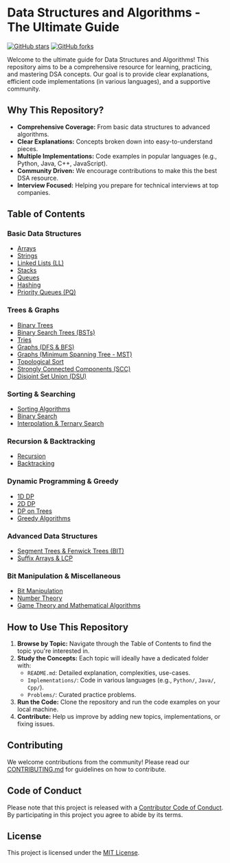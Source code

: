 # Data Structures and Algorithms - The Ultimate Guide

[![GitHub stars](https://img.shields.io/github/stars/harshpreet931/The-Ultimate-DSA-Guide.svg?style=social&label=Star)](https://github.com/harshpreet931/The-Ultimate-DSA-Guide)
[![GitHub forks](https://img.shields.io/github/forks/harshpreet931/The-Ultimate-DSA-Guide.svg?style=social&label=Fork)](https://github.com/harshpreet931/The-Ultimate-DSA-Guide)

Welcome to the ultimate guide for Data Structures and Algorithms! This repository aims to be a comprehensive resource for learning, practicing, and mastering DSA concepts. Our goal is to provide clear explanations, efficient code implementations (in various languages), and a supportive community.

## Why This Repository?

*   **Comprehensive Coverage:** From basic data structures to advanced algorithms.
*   **Clear Explanations:** Concepts broken down into easy-to-understand pieces.
*   **Multiple Implementations:** Code examples in popular languages (e.g., Python, Java, C++, JavaScript).
*   **Community Driven:** We encourage contributions to make this the best DSA resource.
*   **Interview Focused:** Helping you prepare for technical interviews at top companies.

## Table of Contents

### Basic Data Structures

*   [Arrays](https://www.notion.so/Arrays-1c8e8aab7faa80a5bfb0cf4c911082b8?pvs=21)
*   [Strings](https://www.notion.so/Strings-1cae8aab7faa80d1bb42c58cb73dfff1?pvs=21)
*   [Linked Lists (LL)](https://www.notion.so/LL-1cae8aab7faa80eb8a08ef43d83f8fa6?pvs=21)
*   [Stacks](https://www.notion.so/Stacks-1cbe8aab7faa80538f00cd5c3480fc23?pvs=21)
*   [Queues](https://www.notion.so/Queues-1cbe8aab7faa80cb82a5c885ddf1555a?pvs=21)
*   [Hashing](https://www.notion.so/Hashing-1cbe8aab7faa80e7aaccf0065fa403b5?pvs=21)
*   [Priority Queues (PQ)](https://www.notion.so/PQ-1cbe8aab7faa803ca05ff92fd9487081?pvs=21)

### Trees & Graphs

*   [Binary Trees](https://www.notion.so/Binary-Trees-1cbe8aab7faa80c28247f2eb626c0e8c?pvs=21)
*   [Binary Search Trees (BSTs)](https://www.notion.so/BSTs-1cbe8aab7faa809bb27ce4c3b55acf0f?pvs=21)
*   [Tries](https://www.notion.so/Tries-1cbe8aab7faa8034bc35c071607b8b81?pvs=21)
*   [Graphs (DFS & BFS)](https://www.notion.so/Graphs-DFS-BFS-1cbe8aab7faa806b92cbcfd6701a2b4a?pvs=21)
*   [Graphs (Minimum Spanning Tree - MST)](https://www.notion.so/Graphs-MST-1cbe8aab7faa806fb59ce5c39f5e3e8c?pvs=21)
*   [Topological Sort](https://www.notion.so/Topological-Sort-1cbe8aab7faa808f8a48e3feca426a21?pvs=21)
*   [Strongly Connected Components (SCC)](https://www.notion.so/SCC-1cbe8aab7faa80269579f645717f6ca4?pvs=21)
*   [Disjoint Set Union (DSU)](https://www.notion.so/DSU-1cbe8aab7faa80bb8042f499e41eda57?pvs=21)

### Sorting & Searching

*   [Sorting Algorithms](https://www.notion.so/Sorting-Algos-1cbe8aab7faa8024bb1ce963073771d3?pvs=21)
*   [Binary Search](https://www.notion.so/Binary-Search-1cbe8aab7faa80d6b602e0124a072ce3?pvs=21)
*   [Interpolation & Ternary Search](https://www.notion.so/Interpolation-Ternary-Search-1cbe8aab7faa80e6a974db4109cae04a?pvs=21)

### Recursion & Backtracking

*   [Recursion](https://www.notion.so/Recursion-1cbe8aab7faa8056919feb308ef4662b?pvs=21)
*   [Backtracking](https://www.notion.so/Backtracking-1cbe8aab7faa80998b75d8618847f998?pvs=21)

### Dynamic Programming & Greedy

*   [1D DP](https://www.notion.so/1D-1cbe8aab7faa80fab14dcfe459bb1e8c?pvs=21)
*   [2D DP](https://www.notion.so/2D-1cbe8aab7faa801db0bfe1735ae3353a?pvs=21)
*   [DP on Trees](https://www.notion.so/On-Trees-1cbe8aab7faa8043a947d47c66ff5ae3?pvs=21)
*   [Greedy Algorithms](https://www.notion.so/Greedy-1cbe8aab7faa80169cf1d8e2521b7d2d?pvs=21)

### Advanced Data Structures

*   [Segment Trees & Fenwick Trees (BIT)](https://www.notion.so/Segment-Trees-Fenwick-Trees-1cbe8aab7faa8073bb33f3578015ff31?pvs=21)
*   [Suffix Arrays & LCP](https://www.notion.so/Suffix-Arrays-LCP-1cbe8aab7faa809fa0f0d5a4742f4f9b?pvs=21)

### Bit Manipulation & Miscellaneous

*   [Bit Manipulation](https://www.notion.so/Bit-Manipulation-1cbe8aab7faa808d9bb4dd58662c0eb8?pvs=21)
*   [Number Theory](https://www.notion.so/Number-Theory-1cbe8aab7faa80d3adb0cf3dee1c33de?pvs=21)
*   [Game Theory and Mathematical Algorithms](https://www.notion.so/Game-Theory-and-Mathematical-Algorithms-1cbe8aab7faa801bb56ad4f3d580ba8d?pvs=21)

## How to Use This Repository

1.  **Browse by Topic:** Navigate through the Table of Contents to find the topic you're interested in.
2.  **Study the Concepts:** Each topic will ideally have a dedicated folder with:
    *   `README.md`: Detailed explanation, complexities, use-cases.
    *   `Implementations/`: Code in various languages (e.g., `Python/`, `Java/`, `Cpp/`).
    *   `Problems/`: Curated practice problems.
3.  **Run the Code:** Clone the repository and run the code examples on your local machine.
4.  **Contribute:** Help us improve by adding new topics, implementations, or fixing issues.

## Contributing

We welcome contributions from the community! Please read our [CONTRIBUTING.md](CONTRIBUTING.md) for guidelines on how to contribute.

## Code of Conduct

Please note that this project is released with a [Contributor Code of Conduct](CODE_OF_CONDUCT.md). By participating in this project you agree to abide by its terms.

## License

This project is licensed under the [MIT License](LICENSE).
